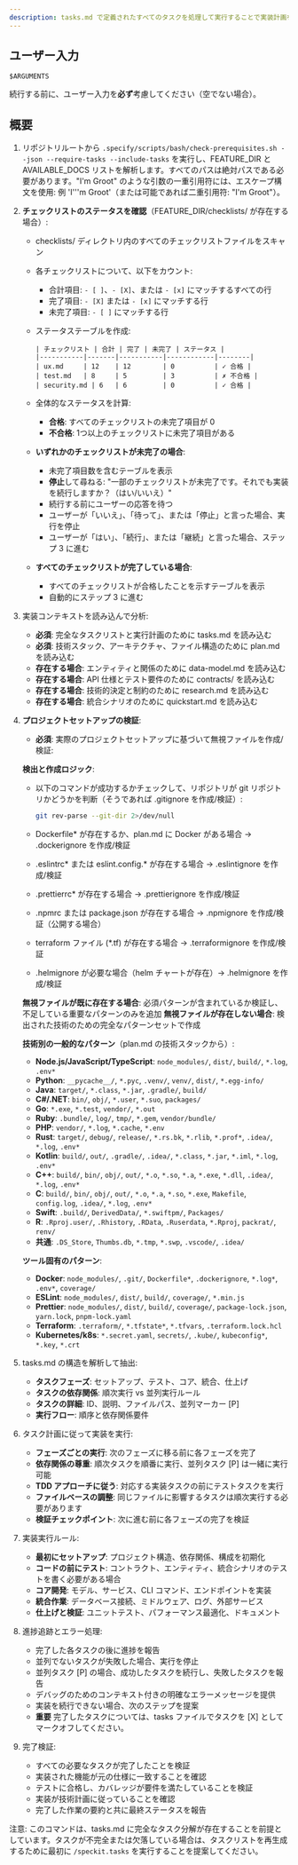 ```yaml
---
description: tasks.md で定義されたすべてのタスクを処理して実行することで実装計画を実行します
---
```


## ユーザー入力

```text
$ARGUMENTS
```

続行する前に、ユーザー入力を**必ず**考慮してください（空でない場合）。

## 概要

1. リポジトリルートから `.specify/scripts/bash/check-prerequisites.sh --json --require-tasks --include-tasks` を実行し、FEATURE_DIR と AVAILABLE_DOCS リストを解析します。すべてのパスは絶対パスである必要があります。"I'm Groot" のような引数の一重引用符には、エスケープ構文を使用: 例 'I'\''m Groot'（または可能であれば二重引用符: "I'm Groot"）。

2. **チェックリストのステータスを確認**（FEATURE_DIR/checklists/ が存在する場合）:
   - checklists/ ディレクトリ内のすべてのチェックリストファイルをスキャン
   - 各チェックリストについて、以下をカウント:
     - 合計項目: `- [ ]`、`- [X]`、または `- [x]` にマッチするすべての行
     - 完了項目: `- [X]` または `- [x]` にマッチする行
     - 未完了項目: `- [ ]` にマッチする行
   - ステータステーブルを作成:

     ```text
     | チェックリスト | 合計 | 完了 | 未完了 | ステータス |
     |-----------|-------|-----------|------------|--------|
     | ux.md     | 12    | 12        | 0          | ✓ 合格 |
     | test.md   | 8     | 5         | 3          | ✗ 不合格 |
     | security.md | 6   | 6         | 0          | ✓ 合格 |
     ```

   - 全体的なステータスを計算:
     - **合格**: すべてのチェックリストの未完了項目が 0
     - **不合格**: 1つ以上のチェックリストに未完了項目がある

   - **いずれかのチェックリストが未完了の場合**:
     - 未完了項目数を含むテーブルを表示
     - **停止**して尋ねる: "一部のチェックリストが未完了です。それでも実装を続行しますか？（はい/いいえ）"
     - 続行する前にユーザーの応答を待つ
     - ユーザーが「いいえ」、「待って」、または「停止」と言った場合、実行を停止
     - ユーザーが「はい」、「続行」、または「継続」と言った場合、ステップ 3 に進む

   - **すべてのチェックリストが完了している場合**:
     - すべてのチェックリストが合格したことを示すテーブルを表示
     - 自動的にステップ 3 に進む

3. 実装コンテキストを読み込んで分析:
   - **必須**: 完全なタスクリストと実行計画のために tasks.md を読み込む
   - **必須**: 技術スタック、アーキテクチャ、ファイル構造のために plan.md を読み込む
   - **存在する場合**: エンティティと関係のために data-model.md を読み込む
   - **存在する場合**: API 仕様とテスト要件のために contracts/ を読み込む
   - **存在する場合**: 技術的決定と制約のために research.md を読み込む
   - **存在する場合**: 統合シナリオのために quickstart.md を読み込む

4. **プロジェクトセットアップの検証**:
   - **必須**: 実際のプロジェクトセットアップに基づいて無視ファイルを作成/検証:

   **検出と作成ロジック**:
   - 以下のコマンドが成功するかチェックして、リポジトリが git リポジトリかどうかを判断（そうであれば .gitignore を作成/検証）:

     ```sh
     git rev-parse --git-dir 2>/dev/null
     ```

   - Dockerfile* が存在するか、plan.md に Docker がある場合 → .dockerignore を作成/検証
   - .eslintrc* または eslint.config.* が存在する場合 → .eslintignore を作成/検証
   - .prettierrc* が存在する場合 → .prettierignore を作成/検証
   - .npmrc または package.json が存在する場合 → .npmignore を作成/検証（公開する場合）
   - terraform ファイル (*.tf) が存在する場合 → .terraformignore を作成/検証
   - .helmignore が必要な場合（helm チャートが存在）→ .helmignore を作成/検証

   **無視ファイルが既に存在する場合**: 必須パターンが含まれているか検証し、不足している重要なパターンのみを追加
   **無視ファイルが存在しない場合**: 検出された技術のための完全なパターンセットで作成

   **技術別の一般的なパターン**（plan.md の技術スタックから）:
   - **Node.js/JavaScript/TypeScript**: `node_modules/`, `dist/`, `build/`, `*.log`, `.env*`
   - **Python**: `__pycache__/`, `*.pyc`, `.venv/`, `venv/`, `dist/`, `*.egg-info/`
   - **Java**: `target/`, `*.class`, `*.jar`, `.gradle/`, `build/`
   - **C#/.NET**: `bin/`, `obj/`, `*.user`, `*.suo`, `packages/`
   - **Go**: `*.exe`, `*.test`, `vendor/`, `*.out`
   - **Ruby**: `.bundle/`, `log/`, `tmp/`, `*.gem`, `vendor/bundle/`
   - **PHP**: `vendor/`, `*.log`, `*.cache`, `*.env`
   - **Rust**: `target/`, `debug/`, `release/`, `*.rs.bk`, `*.rlib`, `*.prof*`, `.idea/`, `*.log`, `.env*`
   - **Kotlin**: `build/`, `out/`, `.gradle/`, `.idea/`, `*.class`, `*.jar`, `*.iml`, `*.log`, `.env*`
   - **C++**: `build/`, `bin/`, `obj/`, `out/`, `*.o`, `*.so`, `*.a`, `*.exe`, `*.dll`, `.idea/`, `*.log`, `.env*`
   - **C**: `build/`, `bin/`, `obj/`, `out/`, `*.o`, `*.a`, `*.so`, `*.exe`, `Makefile`, `config.log`, `.idea/`, `*.log`, `.env*`
   - **Swift**: `.build/`, `DerivedData/`, `*.swiftpm/`, `Packages/`
   - **R**: `.Rproj.user/`, `.Rhistory`, `.RData`, `.Ruserdata`, `*.Rproj`, `packrat/`, `renv/`
   - **共通**: `.DS_Store`, `Thumbs.db`, `*.tmp`, `*.swp`, `.vscode/`, `.idea/`

   **ツール固有のパターン**:
   - **Docker**: `node_modules/`, `.git/`, `Dockerfile*`, `.dockerignore`, `*.log*`, `.env*`, `coverage/`
   - **ESLint**: `node_modules/`, `dist/`, `build/`, `coverage/`, `*.min.js`
   - **Prettier**: `node_modules/`, `dist/`, `build/`, `coverage/`, `package-lock.json`, `yarn.lock`, `pnpm-lock.yaml`
   - **Terraform**: `.terraform/`, `*.tfstate*`, `*.tfvars`, `.terraform.lock.hcl`
   - **Kubernetes/k8s**: `*.secret.yaml`, `secrets/`, `.kube/`, `kubeconfig*`, `*.key`, `*.crt`

5. tasks.md の構造を解析して抽出:
   - **タスクフェーズ**: セットアップ、テスト、コア、統合、仕上げ
   - **タスクの依存関係**: 順次実行 vs 並列実行ルール
   - **タスクの詳細**: ID、説明、ファイルパス、並列マーカー [P]
   - **実行フロー**: 順序と依存関係要件

6. タスク計画に従って実装を実行:
   - **フェーズごとの実行**: 次のフェーズに移る前に各フェーズを完了
   - **依存関係の尊重**: 順次タスクを順番に実行、並列タスク [P] は一緒に実行可能
   - **TDD アプローチに従う**: 対応する実装タスクの前にテストタスクを実行
   - **ファイルベースの調整**: 同じファイルに影響するタスクは順次実行する必要があります
   - **検証チェックポイント**: 次に進む前に各フェーズの完了を検証

7. 実装実行ルール:
   - **最初にセットアップ**: プロジェクト構造、依存関係、構成を初期化
   - **コードの前にテスト**: コントラクト、エンティティ、統合シナリオのテストを書く必要がある場合
   - **コア開発**: モデル、サービス、CLI コマンド、エンドポイントを実装
   - **統合作業**: データベース接続、ミドルウェア、ログ、外部サービス
   - **仕上げと検証**: ユニットテスト、パフォーマンス最適化、ドキュメント

8. 進捗追跡とエラー処理:
   - 完了した各タスクの後に進捗を報告
   - 並列でないタスクが失敗した場合、実行を停止
   - 並列タスク [P] の場合、成功したタスクを続行し、失敗したタスクを報告
   - デバッグのためのコンテキスト付きの明確なエラーメッセージを提供
   - 実装を続行できない場合、次のステップを提案
   - **重要** 完了したタスクについては、tasks ファイルでタスクを [X] としてマークオフしてください。

9. 完了検証:
   - すべての必要なタスクが完了したことを検証
   - 実装された機能が元の仕様に一致することを確認
   - テストに合格し、カバレッジが要件を満たしていることを検証
   - 実装が技術計画に従っていることを確認
   - 完了した作業の要約と共に最終ステータスを報告

注意: このコマンドは、tasks.md に完全なタスク分解が存在することを前提としています。タスクが不完全または欠落している場合は、タスクリストを再生成するために最初に `/speckit.tasks` を実行することを提案してください。
